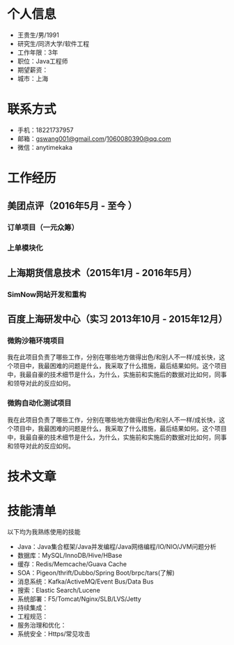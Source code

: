 # 个人信息
* 王贵生/男/1991
* 研究生/同济大学/软件工程
* 工作年限：3年
* 职位：Java工程师
* 期望薪资：
* 城市：上海

# 联系方式
* 手机：18221737957
* 邮箱：gswang001@gmail.com/1060080390@qq.com
* 微信：anytimekaka

# 工作经历
## 美团点评（2016年5月 - 至今 ）

### 订单项目（一元众筹）

### 上单模块化

## 上海期货信息技术（2015年1月 - 2016年5月）

### SimNow网站开发和重构

## 百度上海研发中心（实习 2013年10月 - 2015年12月）

### 微购沙箱环境项目
我在此项目负责了哪些工作，分别在哪些地方做得出色/和别人不一样/成长快，这个项目中，我最困难的问题是什么，我采取了什么措施，最后结果如何。这个项目中，我最自豪的技术细节是什么，为什么，实施前和实施后的数据对比如何，同事和领导对此的反应如何。

### 微购自动化测试项目
我在此项目负责了哪些工作，分别在哪些地方做得出色/和别人不一样/成长快，这个项目中，我最困难的问题是什么，我采取了什么措施，最后结果如何。这个项目中，我最自豪的技术细节是什么，为什么，实施前和实施后的数据对比如何，同事和领导对此的反应如何。

# 技术文章

# 技能清单
以下均为我熟练使用的技能

* Java：Java集合框架/Java并发编程/Java网络编程/IO/NIO/JVM问题分析
* 数据库：MySQL/InnoDB/Hive/HBase
* 缓存：Redis/Memcache/Guava Cache
* SOA：Pigeon/thrift/Dubbo/Spring Boot/brpc/tars(了解)
* 消息系统：Kafka/ActiveMQ/Event Bus/Data Bus
* 搜索：Elastic Search/Lucene
* 系统部署：F5/Tomcat/Nginx/SLB/LVS/Jetty
* 持续集成：
* 工程规范：
* 服务治理和优化：
* 系统安全：Https/常见攻击
